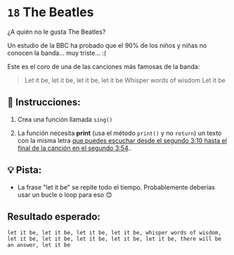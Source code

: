 # `18` The Beatles

¿A quién no le gusta The Beatles?

Un estudio de la BBC ha probado que el 90% de los niños y niñas no conocen la banda... muy triste... :(

Este es el coro de una de las canciones más famosas de la banda:

> Let it be, let it be, let it be, let it be
> Whisper words of wisdom
> Let it be

## 📝 Instrucciones:

1. Crea una función llamada `sing()`

2. La función necesita **print** (usa el método `print()` y no `return`) un texto con la misma letra [que puedes escuchar desde el segundo 3:10 hasta el final de la canción en el segundo 3:54](https://www.youtube.com/watch?v=QDYfEBY9NM4)..

## 💡 Pista:

- La frase "let it be" se repite todo el tiempo. Probablemente deberías usar un bucle o loop para eso 😊

## Resultado esperado:

`let it be, let it be, let it be, let it be, whisper words of wisdom, let it be, let it be, let it be, let it be, let it be, there will be an answer, let it be`
